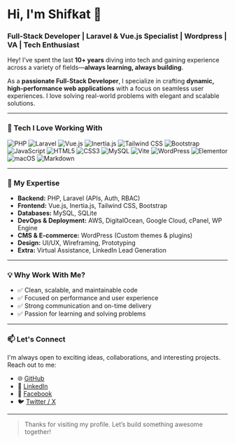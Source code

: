 # Hi, I'm Shifkat 👋  
### Full-Stack Developer | Laravel & Vue.js Specialist | Wordpress | VA | Tech Enthusiast

Hey! I’ve spent the last **10+ years** diving into tech and gaining experience across a variety of fields—**always learning, always building**.

As a **passionate Full-Stack Developer**, I specialize in crafting **dynamic, high-performance web applications** with a focus on seamless user experiences. I love solving real-world problems with elegant and scalable solutions.

---

### 🔧 Tech I Love Working With

![PHP](https://img.shields.io/badge/PHP-777BB4?style=flat&logo=php&logoColor=white)
![Laravel](https://img.shields.io/badge/Laravel-F05340?style=flat&logo=laravel&logoColor=white)
![Vue.js](https://img.shields.io/badge/Vue.js-42B883?style=flat&logo=vue.js&logoColor=white)
![Inertia.js](https://img.shields.io/badge/Inertia.js-3A3A3A?style=flat)
![Tailwind CSS](https://img.shields.io/badge/Tailwind_CSS-06B6D4?style=flat&logo=tailwindcss&logoColor=white)
![Bootstrap](https://img.shields.io/badge/Bootstrap-7952B3?style=flat&logo=bootstrap&logoColor=white)
![JavaScript](https://img.shields.io/badge/JavaScript-F7DF1E?style=flat&logo=javascript&logoColor=black)
![HTML5](https://img.shields.io/badge/HTML5-E34F26?style=flat&logo=html5&logoColor=white)
![CSS3](https://img.shields.io/badge/CSS3-1572B6?style=flat&logo=css3&logoColor=white)
![MySQL](https://img.shields.io/badge/MySQL-4479A1?style=flat&logo=mysql&logoColor=white)
![Vite](https://img.shields.io/badge/Vite-646CFF?style=flat&logo=vite&logoColor=white)
![WordPress](https://img.shields.io/badge/WordPress-21759B?style=flat&logo=wordpress&logoColor=white)
![Elementor](https://img.shields.io/badge/Elementor-92003B?style=flat&logo=elementor&logoColor=white)
![macOS](https://img.shields.io/badge/macOS-000000?style=flat&logo=apple&logoColor=white)
![Markdown](https://img.shields.io/badge/Markdown-000000?style=flat&logo=markdown&logoColor=white)

---

### 💼 My Expertise

- **Backend:** PHP, Laravel (APIs, Auth, RBAC)
- **Frontend:** Vue.js, Inertia.js, Tailwind CSS, Bootstrap
- **Databases:** MySQL, SQLite
- **DevOps & Deployment:** AWS, DigitalOcean, Google Cloud, cPanel, WP Engine
- **CMS & E-commerce:** WordPress (Custom themes & plugins)
- **Design:** UI/UX, Wireframing, Prototyping
- **Extra:** Virtual Assistance, LinkedIn Lead Generation

---

### 💡 Why Work With Me?

- ✅ Clean, scalable, and maintainable code
- ✅ Focused on performance and user experience
- ✅ Strong communication and on-time delivery
- ✅ Passion for learning and solving problems

---

### 📫 Let's Connect

I'm always open to exciting ideas, collaborations, and interesting projects.  
Reach out to me:

- 🌐 [GitHub](https://github.com/shifkat)
- 💼 [LinkedIn](https://www.linkedin.com/in/shifkat-ahamed-siddiqui/)
- 💬 [Facebook](https://www.facebook.com/shifkat)
- 🐦 [Twitter / X](https://x.com/shifkat)

---

> Thanks for visiting my profile. Let’s build something awesome together!
